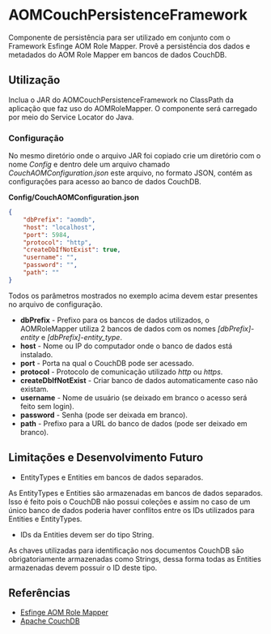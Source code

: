 # AOMCouchPersistenceFramework

Componente de persistência para ser utilizado em conjunto com o Framework
Esfinge AOM Role Mapper.
Provê a persistência dos dados e metadados do AOM Role Mapper em bancos
de dados CouchDB.

## Utilização

Inclua o JAR do AOMCouchPersistenceFramework no ClassPath da aplicação
que faz uso do AOMRoleMapper. O componente será carregado por meio do
Service Locator do Java.

### Configuração

No mesmo diretório onde o arquivo JAR foi copiado crie um diretório 
com o nome *Config* e dentro dele um arquivo chamado *CouchAOMConfiguration.json*
este arquivo, no formato JSON, contém as configurações para acesso
ao banco de dados CouchDB.

**Config/CouchAOMConfiguration.json**
```json
{
	"dbPrefix": "aomdb",
	"host": "localhost",
	"port": 5984,
	"protocol": "http",
	"createDbIfNotExist": true,
	"username": "",
	"password": "",
	"path": ""
}
```
Todos os parâmetros mostrados no exemplo acima devem estar presentes no arquivo de configuração.

* __dbPrefix__ - Prefixo para os bancos de dados utilizados, o AOMRoleMapper
utiliza 2 bancos de dados com os nomes _[dbPrefix]-entity_ e _[dbPrefix]-entity_type_.
* __host__ - Nome ou IP do computador onde o banco de dados está instalado.
* __port__ - Porta na qual o CouchDB pode ser acessado.
* __protocol__ - Protocolo de comunicação utilizado _http_ ou _https_.
* __createDbIfNotExist__ - Criar banco de dados automaticamente caso não existam.
* __username__ - Nome de usuário (se deixado em branco o acesso será feito sem login).
* __password__ - Senha (pode ser deixada em branco).
* __path__ - Prefixo para a URL do banco de dados (pode ser deixado em branco).

## Limitações e Desenvolvimento Futuro

- EntityTypes e Entities em bancos de dados separados.

As EntityTypes e Entities são armazenadas em bancos de dados separados.
Isso é feito pois o CouchDB não possui coleções e assim no caso de um
único banco de dados poderia haver conflitos entre os IDs utilizados para
Entities e EntityTypes.

- IDs da Entities devem ser do tipo String.

As chaves utilizadas para identificação nos documentos CouchDB são obrigatoriamente
armazenadas como Strings, dessa forma todas as Entities armazenadas devem
possuir o ID deste tipo.

## Referências

* [Esfinge AOM Role Mapper](esfinge.sourceforge.net/AOM.html)
* [Apache CouchDB](http://couchdb.apache.org/)
